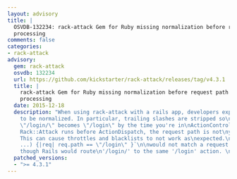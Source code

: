 ```yaml
---
layout: advisory
title: |
  OSVDB-132234: rack-attack Gem for Ruby missing normalization before request path
  processing
comments: false
categories:
- rack-attack
advisory:
  gem: rack-attack
  osvdb: 132234
  url: https://github.com/kickstarter/rack-attack/releases/tag/v4.3.1
  title: |
    rack-attack Gem for Ruby missing normalization before request path
    processing
  date: 2015-12-18
  description: "When using rack-attack with a rails app, developers expect the request\npath
    to be normalized. In particular, trailing slashes are stripped so\na request path
    \"/login/\" becomes \"/login\" by the time you're in\nActionController.\n\nSince
    Rack::Attack runs before ActionDispatch, the request path is not\nyet normalized.
    This can cause throttles and blacklists to not work as\nexpected.\n\nE.g., a throttle:\n\n`throttle('logins',
    ...) {|req| req.path == \"/login\" }`\n\nwould not match a request to '/login/',
    though Rails would route\n'/login/' to the same '/login' action. \n"
  patched_versions:
  - ">= 4.3.1"
---
```

